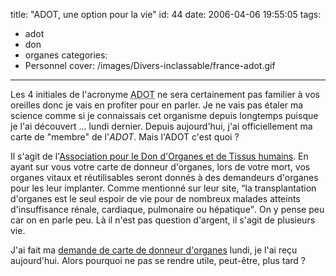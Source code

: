 title: "ADOT, une option pour la vie"
id: 44
date: 2006-04-06 19:55:05
tags:
- adot
- don
- organes
categories:
- Personnel
cover: /images/Divers-inclassable/france-adot.gif
---


Les 4 initiales de l'acronyme <acronym title="Association pour le Don d'Organes et de Tissus humains">ADOT</acronym> ne sera certainement pas familier à vos oreilles donc je vais en profiter pour en parler. Je ne vais pas étaler ma science comme si je connaissais cet organisme depuis longtemps puisque je l'ai découvert ... lundi dernier. Depuis aujourd'hui, j'ai officiellement ma carte de "membre" de l'_ADOT_. Mais l'ADOT c'est quoi ?

<!--more-->

Il s'agit de l'[Association pour le Don d'Organes et de Tissus humains](http://www.france-adot.org/). En ayant sur vous votre carte de donneur d'organes, lors de votre mort, vos organes vitaux et réutilisables seront donnés à des demandeurs d'organes pour les leur implanter. Comme mentionné sur leur site, <q>la transplantation d'organes est le seul espoir de vie pour de nombreux malades atteints d'insuffisance rénale, cardiaque, pulmonaire ou hépatique</q>. On  y pense peu car on en parle peu. Là il n'est pas question d'argent, il s'agit de plusieurs vie.

J'ai fait ma [demande de carte de donneur d'organes](http://www.france-adot.org/demande-carte-donneur.php) lundi, je l'ai reçu aujourd'hui. Alors pourquoi ne pas se rendre utile, peut-être, plus tard ?